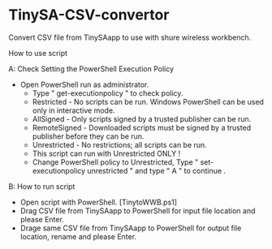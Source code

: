 # TinySA-CSV-convertor
Convert CSV file from TinySAapp to use with shure wireless workbench.


How to use script

A: Check Setting the PowerShell Execution Policy
  - Open PowerShell run as administrator.
	- Type " get-executionpolicy " to check policy.
	- Restricted - No scripts can be run. Windows PowerShell can be used only in interactive mode.
	- AllSigned - Only scripts signed by a trusted publisher can be run.
	- RemoteSigned - Downloaded scripts must be signed by a trusted publisher before they can be run.
	- Unrestricted - No restrictions; all scripts can be run.
    - This script can run with Unrestricted ONLY !
   	- Change PowerShell policy to Unrestricted, Type " set-executionpolicy unrestricted " and type " A " to continue .
    
 B: How to run script
  - Open script with PowerShell. [TinytoWWB.ps1]
  - Drag CSV file from TinySAapp to PowerShell for input file location and please Enter.
  - Drage same CSV file from TinySAapp to PowerShell for output file location, rename and please Enter.
